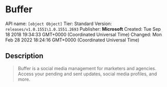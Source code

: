 # Buffer
API name: `[object Object]`
Tier: Standard
Version: `releases/v1.0.1551\1.0.1551.2693`
Publisher: **Microsoft**
Created: Tue Sep 18 2018 19:34:33 GMT+0000 (Coordinated Universal Time)
Changed: Mon Feb 28 2022 18:24:16 GMT+0000 (Coordinated Universal Time)

## Description
> Buffer is a social media management for marketers and agencies. Access your pending and sent updates, social media profiles, and more.
